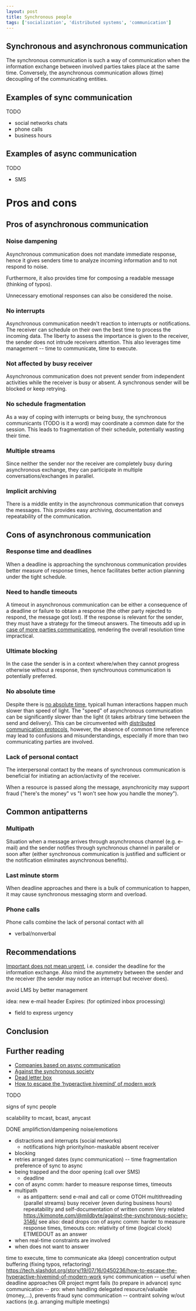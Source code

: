 ```yaml
---
layout: post
title: Synchronous people
tags: ['socialization', 'distributed systems', 'communication']
---
```


## Synchronous and asynchronous communication

The synchronous communication is such a way of communication when the
information exchange between involved parties takes place at the same time.
Conversely, the asynchronous communication allows (time) decoupling of the
communicating entities.

## Examples of sync communication
TODO
- social networks chats
- phone calls
- business hours

## Examples of async communication
TODO
- SMS


# Pros and cons

## Pros of asynchronous communication

### Noise dampening

Asynchronous communication does not mandate immediate response, hence it gives
senders time to analyze incoming information and to not respond to noise.

Furthermore, it also provides time for composing a readable message (thinking
of typos).

Unnecessary emotional responses can also be considered the noise.

### No interrupts

Asynchronous communication needn't reaction to interrupts or notifications.
The receiver can schedule on their own the best time to process the incoming
data.
The liberty to assess the importance is given to the receiver, the sender does
not intrude receivers attention.
This also leverages time management -- time to communicate, time to execute.

### Not affected by busy receiver

Asynchronous communication does not prevent sender from independent activities
while the receiver is busy or absent.
A synchronous sender will be blocked or keep retrying.

### No schedule fragmentation

As a way of coping with interrupts or being busy, the synchronous communicants
(TODO is it a word) may coordinate a common date for the session.
This leads to fragmentation of their schedule, potentially wasting their time.

### Multiple streams

Since neither the sender nor the receiver are completely busy during
asynchronous exchange, they can participate in multiple conversations/exchanges
in parallel.

### Implicit archiving

There is a middle entity in the asynchronous communication that conveys the
messages.
This provides easy archiving, documentation and repeatability of the
communication.


## Cons of asynchronous communication

### Response time and deadlines

When a deadline is approaching the synchronous communication provides better
measure of response times, hence facilitates better action planning under the
tight schedule.

### Need to handle timeouts

A timeout in asynchronous communication can be either a consequence of a
deadline or failure to obtain a response (the other party rejected to respond,
the message got lost).
If the response is relevant for the sender, they must have a strategy for the
timeout answers.
The timeouts add up in [case of more parties
communicating](https://en.wikipedia.org/wiki/Consensus_(computer_science)),
rendering the overall resolution time impractical.

### Ultimate blocking

In the case the sender is in a context where/when they cannot progress
otherwise without a response, then synchrounous communication is potentially
preferred.

### No absolute time

Despite there is [no absolute
time](https://en.wikipedia.org/wiki/Absolute_space_and_time), typicall human
interactions happen much slower than speed of light.
The "speed" of asynchronous communication can be significantly slower than the
light (it takes arbitrary time between the send and delivery).
This can be circumvented with [distributed communication
protocols](https://en.wikipedia.org/wiki/Logical_clock), however, the absence
of common time reference may lead to confusions and misunderstandings,
especially if more than two communicating parties are involved.

### Lack of personal contact

The interpersonal contact by the means of synchronous communication is
beneficial for initiating an action/activity of the receiver.

When a resource is passed along the message, asynchronicity may support fraud
("here's the money" vs "I won't see how you handle the money").

## Common antipatterns

### Multipath

Situation when a message arrives through asynchronous channel (e.g. e-mail) and
the sender notifies through synchronous channel in parallel or soon after
(either synchronous communication is justified and sufficient or the
notification eliminates asynchronous benefits).

### Last minute storm

When deadline approaches and there is a bulk of communication to happen, it may
cause synchronous messaging storm and overload.

### Phone calls
Phone calls combine the lack of personal contact with all
- verbal/nonverbal

## Recommendations

[Important does not mean
urgent](https://en.wikipedia.org/wiki/Time_management#The_Eisenhower_Method),
i.e. consider the deadline for the information exchange.
Also mind the asymmetry between the sender and the receiver (the sender may
notice an interrupt but receiver does).

avoid LMS by better management

idea: new e-mail header Expires: (for optimized inbox processing)
- field to express urgency



## Conclusion

## Further reading

  * [Companies based on async communication](https://www.remoteonly.org/)
  * [Against the synchronous society](https://www.kimonote.com/@mildbyte/against-the-synchronous-society-3146/)
  * [Dead letter box](https://en.wikipedia.org/wiki/Dead_drop)
  * [How to escape the ‘hyperactive hivemind’ of modern work](https://www.bbc.com/worklife/article/20190715-how-to-escape-the-hyperactive-hivemind-of-modern-work)

TODO

signs of sync people

scalability to mcast, bcast, anycast

DONE
amplifiction/dampening noise/emotions
- distractions and interrupts (social networks)
  - notifications
high priority/non-maskable
absent receiver
- blocking
- retries
arranged dates (sync communication) -- time fragmentation
preference of sync to async
- being trapped and the door opening (call over SMS)
  - deadline
- con of async comm: harder to measure response times, timeouts
- multipath
  - as antipattern: send e-mail and call or come
OTOH multithreading (parallel streams)
busy receiver (even during business hours)
repeatability and self-documentation of written comm
Very related
https://kimonote.com/@mildbyte/against-the-synchronous-society-3146/
see also: dead drops
con of async comm: harder to measure response times, timeouts
con: relativity of time (logical clock)
ETIMEDOUT as an answer
- when real-time constraints are involved
- when does not want to answer

time to execute, time to communicate aka (deep) concentration
output buffering (fixing typos, refactoring)
https://tech.slashdot.org/story/19/07/16/0450236/how-to-escape-the-hyperactive-hivemind-of-modern-work
sync communication -- useful when deadline approaches OR project mgmt
fails (to prepare in advance)
sync communication -- pro: when handling delegated resource/valuable
(money,...), prevents fraud
sync communication -- contraint solving w/out xactions (e.g. arranging multiple meetings)
